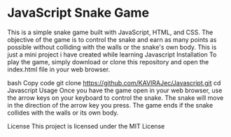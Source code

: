 # JavaScript Snake Game
This is a simple snake game built with JavaScript, HTML, and CSS. The objective of the game is to control the snake and earn as many points as possible without colliding with the walls or the snake's own body.
This is just a mini project i have created while learning Javascript
Installation
To play the game, simply download or clone this repository and open the index.html file in your web browser.

bash
Copy code
git clone https://github.com/KAVIRAJec/Javascript.git
cd Javascript
Usage
Once you have the game open in your web browser, use the arrow keys on your keyboard to control the snake. The snake will move in the direction of the arrow key you press. The game ends if the snake collides with the walls or its own body.

License
This project is licensed under the MIT License
